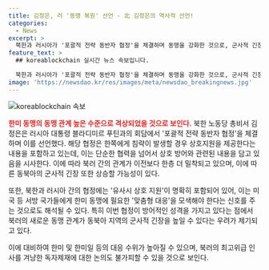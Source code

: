 ```yaml
---
title: 김정은, 러 '동맹 복원' 선언 - 北 김정은의 역사적 선언!
categories:
  - News
excerpt: >
  북한과 러시아가 '포괄적 전략 동반자 협정'을 체결하며 동맹을 강화한 것으로, 군사적 긴장이 높아지고 있습니다. 김정은과 푸틴은 '유사시 상호 지원'을 명기하여 군사동맹을 강화했지만, 푸틴은 동맹이라는 용어를 사용하지 않아 의견이 다소 엇갈리고 있습니다. 이에 대한 해석과 북러 동맹이 한미동맹과 일본과의 협력에 미치는 영향에 대한 우려가 커지고 있습니다. 한미는 북러와의 군사동맹에 대비하여 강력한 대응을 모색할 것으로 보입니다.
feature_text: >
  ## koreablockchain 실시간 뉴스 속보입니다.

  북한과 러시아가 '포괄적 전략 동반자 협정'을 체결하며 동맹을 강화한 것으로, 군사적 긴장이 높아지고 있습니다. 김정은과 푸틴은 '유사시 상호 지원'을 명기하여 군사동맹을 강화했지만, 푸틴은 동맹이라는 용어를 사용하지 않아 의견이 다소 엇갈리고 있습니다. 이에 대한 해석과 북러 동맹이 한미동맹과 일본과의 협력에 미치는 영향에 대한 우려가 커지고 있습니다. 한미는 북러와의 군사동맹에 대비하여 강력한 대응을 모색할 것으로 보입니다.
image: 'https://newsdao.kr/res/images/meta/newsdao_breakingnews.jpg'
---
```


<p><img src="https://newsdao.kr/res/images/meta/newsdao_breakingnews.jpg" alt="koreablockchain 속보" /></p>

<p><b><span style="color: #ee2323;">한미 동맹의 동맹 관계 높은 수준으로 격상되었을 것으로 보인다.</span></b> 북한 노동당 총비서 김정은은 러시아 대통령 블라디미르 푸틴과의 회담에서 '포괄적 전략 동반자 협정'을 체결하며 이를 선언했다. 해당 협정은 한쪽에게 침략이 발생할 경우 상호지원을 제공한다는 내용을 포함하고 있는데, 이는 단순한 협력을 넘어서 상호 방어와 관련된 내용을 담고 있음을 시사한다. 이에 따라 북러 간의 관계가 이전보다 한층 더 밀착되고 있으며, 이에 따른 동북아의 군사적 긴장 또한 상승할 가능성이 있다. </p>

<p>또한, 북한과 러시아 간의 협정에는 '유사시 상호 지원'이 명확히 포함되어 있어, 이는 미국 등 서방 국가들에게 한미 동맹에 필요한 '맞춤형 대응'을 모색해야 한다는 신호를 주는 것으로도 해석될 수 있다. 특히 이번 협정이 방어적인 성격을 가지고 있다는 점에서 북러의 새로운 동맹 관계가 동북아 지역의 군사적 긴장을 높일 수 있다는 우려가 제기되고 있다. </p>

<p>이에 대비하여 한미 및 한미일 등의 대응 수위가 높아질 수 있으며, 북러의 최고위급 인사를 겨냥한 독자제재에 대한 논의도 불가피할 수 있을 것으로 보인다.</p>

